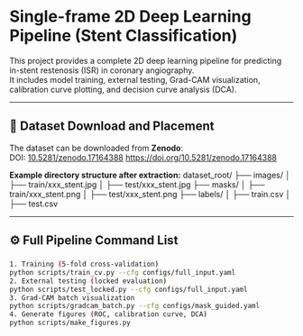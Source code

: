# Single-frame 2D Deep Learning Pipeline (Stent Classification)

This project provides a complete 2D deep learning pipeline for predicting in-stent restenosis (ISR) in coronary angiography.  
It includes model training, external testing, Grad-CAM visualization, calibration curve plotting, and decision curve analysis (DCA).

---

## 📂 Dataset Download and Placement
The dataset can be downloaded from **Zenodo**:  
DOI: [10.5281/zenodo.17164388](https://doi.org/10.5281/zenodo.17164388)
https://doi.org/10.5281/zenodo.17164388

**Example directory structure after extraction:**
dataset_root/
├── images/
│ ├── train/xxx_stent.jpg
│ ├── test/xxx_stent.jpg
├── masks/
│ ├── train/xxx_stent.png
│ ├── test/xxx_stent.png
├── labels/
│ ├── train.csv
│ ├── test.csv



---

## ⚙️ Full Pipeline Command List
###  
```bash
1. Training (5-fold cross-validation)
python scripts/train_cv.py --cfg configs/full_input.yaml
2. External testing (locked evaluation)
python scripts/test_locked.py --cfg configs/full_input.yaml
3. Grad-CAM batch visualization
python scripts/gradcam_batch.py --cfg configs/mask_guided.yaml
4. Generate figures (ROC, calibration curve, DCA)
python scripts/make_figures.py
